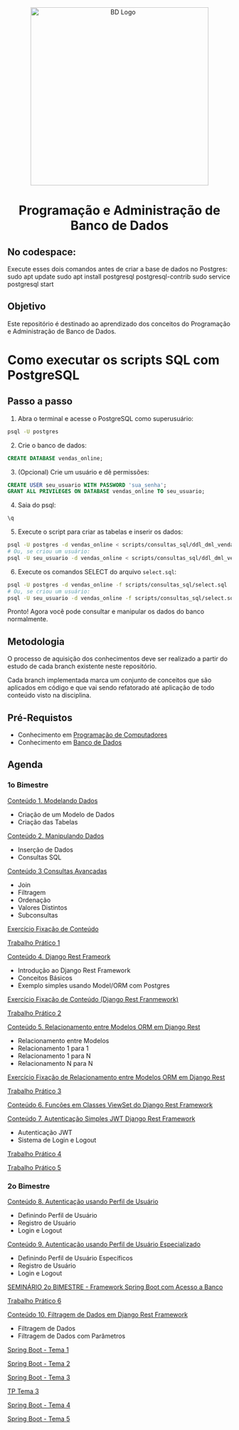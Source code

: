<div  align="center">
    <img width="400"
        alt="BD Logo"
        src="https://media.licdn.com/dms/image/v2/D4D12AQFor1IXlzvOpQ/article-cover_image-shrink_720_1280/article-cover_image-shrink_720_1280/0/1721822584091?e=2147483647&v=beta&t=UNz3RLjmgLJfVIKZe4HY6ftT_0tDIVTlE0uDc1bQaYI"
      />
    <h1> Programação e Administração de Banco de Dados </h1>
</div>

## No codespace:

Execute esses dois comandos antes de criar a base de dados no Postgres:
sudo apt update
sudo apt install postgresql postgresql-contrib
sudo service postgresql start

## Objetivo

Este repositório é destinado ao aprendizado dos conceitos do Programação e Administração de Banco de Dados.

# Como executar os scripts SQL com PostgreSQL

## Passo a passo

1. Abra o terminal e acesse o PostgreSQL como superusuário:
  ```bash
  psql -U postgres
  ```

2. Crie o banco de dados:
  ```sql
  CREATE DATABASE vendas_online;
  ```

3. (Opcional) Crie um usuário e dê permissões:
  ```sql
  CREATE USER seu_usuario WITH PASSWORD 'sua_senha';
  GRANT ALL PRIVILEGES ON DATABASE vendas_online TO seu_usuario;
  ```

4. Saia do psql:
  ```sql
  \q
  ```

5. Execute o script para criar as tabelas e inserir os dados:
  ```bash
  psql -U postgres -d vendas_online < scripts/consultas_sql/ddl_dml_vendas.sql
  # Ou, se criou um usuário:
  psql -U seu_usuario -d vendas_online < scripts/consultas_sql/ddl_dml_vendas.sql
  ```

6. Execute os comandos SELECT do arquivo `select.sql`:
  ```bash
  psql -U postgres -d vendas_online -f scripts/consultas_sql/select.sql
  # Ou, se criou um usuário:
  psql -U seu_usuario -d vendas_online -f scripts/consultas_sql/select.sql
  ```

Pronto! Agora você pode consultar e manipular os dados do banco normalmente.

## Metodologia

O processo de aquisição dos conhecimentos deve ser realizado a partir do estudo de cada branch existente neste repositório.

Cada branch implementada marca um conjunto de conceitos que são aplicados em código e que vai sendo refatorado até aplicação de todo conteúdo visto na disciplina.

## Pré-Requistos 

- Conhecimento em [Programação de Computadores]()
- Conhecimento em [Banco de Dados]()

## Agenda

### 1o Bimestre

<a href="https://github.com/placidoneto/pa-bd-lecture/tree/conteudo_entendendo_e_modelando_dados"> Conteúdo 1. Modelando Dados</a>

- Criação de um Modelo de Dados
- Criação das Tabelas


<a href="https://github.com/placidoneto/pa-bd-lecture/tree/conteudo_manipulando_dados"> Conteúdo 2. Manipulando Dados</a>

- Inserção de Dados
- Consultas SQL
  

<a href="https://github.com/placidoneto/pa-bd-lecture/tree/conteudo_consultas_avancadas"> Conteúdo 3 Consultas Avançadas</a>

- Join
- Filtragem
- Ordenação
- Valores Distintos
- Subconsultas
  
<a href="https://github.com/placidoneto/pa-bd-lecture/tree/exercicio-consultas-avancadas"> Exercício Fixação de Conteúdo</a>

<a href="https://github.com/placidoneto/pa-bd-lecture/tree/tp-consultas-avancadas"> Trabalho Prático 1</a>

<a href="https://github.com/placidoneto/pa-bd-lecture/tree/lecture01-fundamentos"> Conteúdo 4. Django Rest Frameork</a>

- Introdução ao Django Rest Framework
- Conceitos Básicos
- Exemplo simples usando Model/ORM com Postgres

<a href="https://github.com/placidoneto/pa-bd-lecture/tree/exercicio-django-rest-introducao"> Exercício Fixação de Conteúdo (Django Rest Franmework)</a>

<a href="https://github.com/placidoneto/pa-bd-lecture/tree/tp-modelagem-django"> Trabalho Prático 2</a>


<a href="https://github.com/placidoneto/pa-bd-lecture/tree/lecture-orm-model-relacionamento">Conteúdo 5. Relacionamento entre Modelos ORM em Django Rest</a>

- Relacionamento entre Modelos
- Relacionamento 1 para 1
- Relacionamento 1 para N
- Relacionamento N para N

<a href="https://github.com/placidoneto/pa-bd-lecture/tree/tp-orm-model-relacionamento"> Exercício Fixação de Relacionamento entre Modelos ORM em Django Rest </a>

<a href="https://github.com/placidoneto/pa-bd-lecture/tree/tp-relacionamento-model-20251"> Trabalho Prático 3</a>


<a href="https://github.com/placidoneto/pa-bd-lecture/tree/lecture-view-functions">Conteúdo 6. Funções em Classes ViewSet do Django Rest Framework</a>

<a href="https://github.com/placidoneto/pa-bd-lecture/tree/autenticacao-token">Conteúdo 7. Autenticação Simples JWT Django Rest Framework</a>

  - Autenticação JWT
  - Sistema de Login e Logout

<a href="https://github.com/placidoneto/pa-bd-lecture/tree/tp4-2025_1"> Trabalho Prático 4</a>

<a href="https://github.com/placidoneto/pa-bd-lecture/tree/tp5-2025_1"> Trabalho Prático 5</a>

### 2o Bimestre


<a href="https://github.com/placidoneto/pa-bd-lecture/tree/autenticacao-perfil-usuario">Conteúdo 8. Autenticação usando Perfil de Usuário</a>

  - Definindo Perfil de Usuário
  - Registro de Usuário
  - Login e Logout

<a href="https://github.com/placidoneto/pa-bd-lecture/tree/autenticacao-perfil-usuario-especializacao">Conteúdo 9. Autenticação usando Perfil de Usuário Especializado</a>

  - Definindo Perfil de Usuário Específicos
  - Registro de Usuário
  - Login e Logout


<a href="https://github.com/placidoneto/pa-bd-lecture/tree/seminarios-2bimestre">SEMINÁRIO 2o BIMESTRE - Framework Spring Boot com Acesso a Banco</a>

<a href="https://github.com/placidoneto/pa-bd-lecture/tree/tp6-2025_1"> Trabalho Prático 6</a>

<a href="https://github.com/placidoneto/pa-bd-lecture/tree/filtragem-dados-django-rest">Conteúdo 10. Filtragem de Dados em Django Rest Framework</a>

  - Filtragem de Dados
  - Filtragem de Dados com Parâmetros

<a href="https://github.com/placidoneto/pa-bd-lecture/tree/seminario-spring1">Spring Boot - Tema 1</a>

<a href="https://github.com/placidoneto/pa-bd-lecture/tree/seminario-spring2">Spring Boot - Tema 2</a>

<a href="https://github.com/MaVitor/Spring-Boot-Tema3">Spring Boot - Tema 3</a> 

<a href="https://github.com/placidoneto/pa-bd-lecture/tree/seminario-spring3">TP Tema 3</a> 

<a href="https://github.com/MaVitor/seminario-spring4">Spring Boot - Tema 4</a> 

<a href="https://github.com/MaVitor/seminario-spring5">Spring Boot - Tema 5</a> 


<!--  - [Atividade sobre Autenticação](https://github.com/placidoneto/pa-bd-lecture/tree/atividade-autenticacao)-->


<!--
<a href="https://github.com/placidoneto/pa-bd-lecture/tree/lecture00-modelando-dados"> Conteúdo 1. Modelando Dados</a>

- Criação de um Modelo de Dados
- Criação das Tabelas
- Inserção de Dados
- Consultas SQL
- <a href="https://github.com/placidoneto/pa-bd-lecture/blob/lecture00-modelando-dados/tp1.md"> TP1 - Trabalho Prático 1</a>

  
<a href="https://github.com/placidoneto/pa-bd-lecture/tree/lecture03-consultas-avancadas">Conteúdo 2. Consultas Avançadas I</a>

- Filtragem
- Ordenação
- Valores Distintos
- Intervalos de Busca
- Consultas com `JOIN
- <a href="https://github.com/placidoneto/pa-bd-lecture/blob/lecture03-consultas-avancadas/lecture01/tp2.md"> TP2 - Trabalho Prático 2</a>

<a href="https://github.com/placidoneto/pa-bd-lecture/tree/lecture01-fundamentos"> Conteúdo 3. Django Rest Frameork</a>

- Estrutura da Aplicação Web (API) com Django Rest para a aplicação de Venda de Veículos
- Exemplo simples usando Model/ORM com Postgres



<a href="https://github.com/placidoneto/pa-bd-lecture/tree/lecture-orm-model-relacionamento">Conteúdo 4. Relacionamento entre Modelos ORM em Django Rest</a>

- Relacionamento entre Modelos
- Relacionamento 1 para 1
- Relacionamento 1 para N
- Relacionamento N para N

-  <a href="https://github.com/placidoneto/pa-bd-lecture/tree/tp-orm-model-relacionamento"> TP3 - Trabalho Prático 3</a>

<a href="https://github.com/placidoneto/pa-bd-lecture/tree/lecture-view-functions">Conteúdo 5. Funções em Classes ViewSet do Django Rest Framework</a>

- Funções de Listagem
- <a href="https://github.com/placidoneto/pa-bd-lecture/blob/lecture-view-functions/atividade-fixacao.md"> TP Substitutivo - Atividade Fixação</a>

### 2o Bimestre

<a href="https://github.com/placidoneto/pa-bd-lecture/tree/seminario-2oBimestre">SEMINÁRIO 2o BIMESTRE - Frameworks Rest com Acesso a Banco</a>

<a href="https://github.com/placidoneto/pa-bd-lecture/tree/autenticacao-token">Conteúdo 6. Autenticação JWT Django Rest Framework</a>

  - Autenticação JWT
  - Sistema de Login e Logout


<a href="https://github.com/placidoneto/pa-bd-lecture/tree/autenticacao-perfil-usuario">Conteúdo 7. Autenticação usando Perfil de Usuário</a>

  - Definindo Perfil de Usuário
  - Registro de Usuário
  - Login e Logout

<a href="https://github.com/placidoneto/pa-bd-lecture/tree/autenticacao-perfil-usuario-especializacao">Conteúdo 8. Autenticação usando Perfil de Usuário Especializado</a>

  - Definindo Perfil de Usuário Específicos
  - Registro de Usuário
  - Login e Logout
  - [Atividade sobre Autenticação](https://github.com/placidoneto/pa-bd-lecture/tree/atividade-autenticacao)

<a href="https://github.com/placidoneto/pa-bd-lecture/tree/filtragem-dados-django-rest">Conteúdo 9. Filtragem de Dados em Django Rest Framework</a>

  - Filtragem de Dados
  - Filtragem de Dados com Parâmetros
  - Filtragem de Dados com Parâmetros de URL
  
  ### Seminários API Rest

  - [Seminário 1 - API Rest com Fastify](https://github.com/placidoneto/pa-bd-lecture/tree/seminario_festify)
  - [Seminário 2 - API Rest com ExpressJS](https://github.com/placidoneto/pa-bd-lecture/tree/seminario-express-js)
  - [Seminário 3 - API Rest com FastAPI](https://github.com/placidoneto/pa-bd-lecture/tree/seminario-fast-api)
  - [Seminário 4 - API Rest com Spring Boot](https://github.com/placidoneto/pa-bd-lecture/tree/seminario-spring)
  - [Seminário 5 - API Rest com Flask](https://github.com/placidoneto/pa-bd-lecture/tree/seminario-flask)
  -->

  
